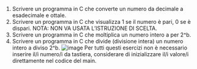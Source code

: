 1. Scrivere un programma in C che converte un numero da
decimale a esadecimale e ottale.
3. Scrivere un programma in C che visualizza 1 se il numero è
pari, 0 se è dispari. NOTA: NON VA USATA L’ISTRUZIONE DI
SCELTA.
5. Scrivere un programma in C che moltiplica un numero intero a
per 2^b.
6. Scrivere un programma in C che divide (divisione intera) un
numero intero a diviso 2^b.
![image](https://github.com/user-attachments/assets/3fa8142a-e9e3-4019-8551-392a2ff627ad)
Per tutti questi esercizi non è necessario inserire il/i numero/i da
tastiera, considerare di inizializzare il/i valore/i direttamente nel codice del main.
